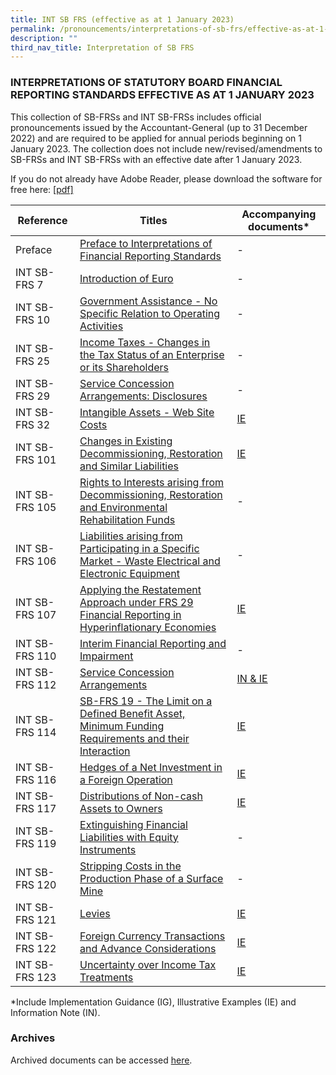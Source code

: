 ```yaml
---
title: INT SB FRS (effective as at 1 January 2023)
permalink: /pronouncements/interpretations-of-sb-frs/effective-as-at-1-january-2023/
description: ""
third_nav_title: Interpretation of SB FRS
---
```

### INTERPRETATIONS OF STATUTORY BOARD FINANCIAL REPORTING STANDARDS EFFECTIVE AS AT 1 JANUARY 2023

  

This collection of SB-FRSs and INT SB-FRSs includes official pronouncements issued by the Accountant-General (up to 31 December 2022) and are required to be applied for annual periods beginning on 1 January 2023. The collection does not include new/revised/amendments to SB-FRSs and INT SB-FRSs with an effective date after 1 January 2023.

If you do not already have Adobe Reader, please download the software for free here: [\[pdf\]](http://www.adobe.com/products/acrobat/readstep2.html)

| Reference | Titles | Accompanying documents\* |
| -------- | -------- | -------- |
| Preface | [Preface to Interpretations of Financial Reporting Standards](/files/Docs/Default%20Source/Int%20Sb%20Frs/Effective%20As%20At%201%20January%202023/int_sb-frs_preface.pdf) | - |
| INT SB-FRS 7 | [Introduction of Euro](/files/Docs/Default%20Source/Int%20Sb%20Frs/Effective%20As%20At%201%20January%202023/INT_SB-FRS_7_(2023).pdf) | - |
| INT SB-FRS 10 | [Government Assistance - No Specific Relation to Operating Activities](/files/Docs/Default%20Source/Int%20Sb%20Frs/Effective%20As%20At%201%20January%202023/INT_SB-FRS_10_(2023).pdf) | - |
| INT SB-FRS 25 | [Income Taxes - Changes in the Tax Status of an Enterprise or its Shareholders](/files/Docs/Default%20Source/Int%20Sb%20Frs/Effective%20As%20At%201%20January%202023/INT_SB-FRS_25_(2023).pdf) | - |
| INT SB-FRS 29 | [Service Concession Arrangements: Disclosures](/files/Docs/Default%20Source/Int%20Sb%20Frs/Effective%20As%20At%201%20January%202023/INT_SB-FRS_29_(2023).pdf) | - |
| INT SB-FRS 32 | [Intangible Assets - Web Site Costs](/files/Docs/Default%20Source/Int%20Sb%20Frs/Effective%20As%20At%201%20January%202023/INT_SB-FRS_32_(2023).pdf) | [IE](/files/Docs/Default%20Source/Int%20Sb%20Frs/Effective%20As%20At%201%20January%202023/INT_SB-FRS_32_ie_(2023).pdf) | 
| INT SB-FRS 101 | [Changes in Existing Decommissioning, Restoration and Similar Liabilities](/files/Docs/Default%20Source/Int%20Sb%20Frs/Effective%20As%20At%201%20January%202023/INT_SB-FRS_101_(2023).pdf) | [IE](/files/Docs/Default%20Source/Int%20Sb%20Frs/Effective%20As%20At%201%20January%202023/INT_SB-FRS_101_ie_(2023).pdf) | 
| INT SB-FRS 105 | [Rights to Interests arising from Decommissioning, Restoration and Environmental Rehabilitation Funds](/files/Docs/Default%20Source/Int%20Sb%20Frs/Effective%20As%20At%201%20January%202023/INT_SB-FRS_105_(2023).pdf) | - |
| INT SB-FRS 106 | [Liabilities arising from Participating in a Specific Market - Waste Electrical and Electronic Equipment](/files/Docs/Default%20Source/Int%20Sb%20Frs/Effective%20As%20At%201%20January%202023/INT_SB-FRS_106_(2023).pdf) | - |
| INT SB-FRS 107 | [Applying the Restatement Approach under FRS 29 Financial Reporting in Hyperinflationary Economies](/files/Docs/Default%20Source/Int%20Sb%20Frs/Effective%20As%20At%201%20January%202023/INT_SB-FRS_107_(2023).pdf) | [IE](/files/Docs/Default%20Source/Int%20Sb%20Frs/Effective%20As%20At%201%20January%202023/INT_SB-FRS_107_ie_(2023).pdf) | 
| INT SB-FRS 110 | [Interim Financial Reporting and Impairment](/files/Docs/Default%20Source/Int%20Sb%20Frs/Effective%20As%20At%201%20January%202023/sb-frs_110_(2023).pdf) | - |
| INT SB-FRS 112 | [Service Concession Arrangements](/files/Docs/Default%20Source/Int%20Sb%20Frs/Effective%20As%20At%201%20January%202023/INT_SB-FRS_112_(2023).pdf) | [IN & IE](/files/Docs/Default%20Source/Int%20Sb%20Frs/Effective%20As%20At%201%20January%202023/INT_SB-FRS_112_in_ie_(2023).pdf) |
| INT SB-FRS 114 | [SB-FRS 19 - The Limit on a Defined Benefit Asset, Minimum Funding Requirements and their Interaction](/files/Docs/Default%20Source/Int%20Sb%20Frs/Effective%20As%20At%201%20January%202023/INT_SB-FRS_114_(2023).pdf) | [IE](/files/Docs/Default%20Source/Int%20Sb%20Frs/Effective%20As%20At%201%20January%202023/INT_SB-FRS_114_ie_(2023).pdf) | 
| INT SB-FRS 116 | [Hedges of a Net Investment in a Foreign Operation](/files/Docs/Default%20Source/Int%20Sb%20Frs/Effective%20As%20At%201%20January%202023/INT_SB-FRS_116_(2023).pdf) | [IE](/files/Docs/Default%20Source/Int%20Sb%20Frs/Effective%20As%20At%201%20January%202023/INT_SB-FRS_116_ie_(2023).pdf) | 
| INT SB-FRS 117 | [Distributions of Non-cash Assets to Owners](/files/Docs/Default%20Source/Int%20Sb%20Frs/Effective%20As%20At%201%20January%202023/INT_SB-FRS_117_(2023).pdf) | [IE](/files/Docs/Default%20Source/Int%20Sb%20Frs/Effective%20As%20At%201%20January%202023/INT_SB-FRS_117_ie_(2023).pdf) | 
| INT SB-FRS 119 | [Extinguishing Financial Liabilities with Equity Instruments](/files/Docs/Default%20Source/Int%20Sb%20Frs/Effective%20As%20At%201%20January%202023/INT_SB-FRS_119_(2023).pdf) | - |
| INT SB-FRS 120 | [Stripping Costs in the Production Phase of a Surface Mine](/files/Docs/Default%20Source/Int%20Sb%20Frs/Effective%20As%20At%201%20January%202023/INT_SB-FRS_120_(2023).pdf) | - |
| INT SB-FRS 121 | [Levies](/files/Docs/Default%20Source/Int%20Sb%20Frs/Effective%20As%20At%201%20January%202023/INT_SB-FRS_121_(2023).pdf) | [IE](/files/Docs/Default%20Source/Int%20Sb%20Frs/Effective%20As%20At%201%20January%202023/INT_SB-FRS_121_ie_(2023).pdf) | 
| INT SB-FRS 122 | [Foreign Currency Transactions and Advance Considerations](/files/Docs/Default%20Source/Int%20Sb%20Frs/Effective%20As%20At%201%20January%202023/INT_SB-FRS_122_(2023).pdf) | [IE](/files/Docs/Default%20Source/Int%20Sb%20Frs/Effective%20As%20At%201%20January%202023/INT_SB-FRS_122_ie_(2023).pdf) |  
| INT SB-FRS 123 | [Uncertainty over Income Tax Treatments](/files/Docs/Default%20Source/Int%20Sb%20Frs/Effective%20As%20At%201%20January%202023/INT_SB-FRS_123_(2023).pdf) | [IE](/files/Docs/Default%20Source/Int%20Sb%20Frs/Effective%20As%20At%201%20January%202023/INT_SB-FRS_123_ie_(2023).pdf) |  

\*Include Implementation Guidance (IG), Illustrative Examples (IE) and Information Note (IN).
### Archives 
Archived documents can be accessed [here](/pronouncements/interpretations-of-sb-frs/archives/).